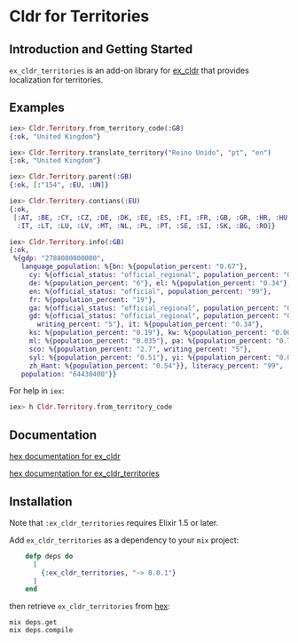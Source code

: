 # Cldr for Territories

## Introduction and Getting Started

`ex_cldr_territories` is an add-on library for [ex_cldr](https://hex.pm/packages/ex_cldr) that provides localization for territories.


## Examples

```elixir
iex> Cldr.Territory.from_territory_code(:GB)
{:ok, "United Kingdom"}

iex> Cldr.Territory.translate_territory("Reino Unido", "pt", "en")
{:ok, "United Kingdom"}

iex> Cldr.Territory.parent(:GB)
{:ok, [:"154", :EU, :UN]}

iex> Cldr.Territory.contians(:EU)
{:ok,
 [:AT, :BE, :CY, :CZ, :DE, :DK, :EE, :ES, :FI, :FR, :GB, :GR, :HR, :HU, :IE,
  :IT, :LT, :LU, :LV, :MT, :NL, :PL, :PT, :SE, :SI, :SK, :BG, :RO]}

iex> Cldr.Territory.info(:GB)
{:ok,
 %{gdp: "2788000000000",
   language_population: %{bn: %{population_percent: "0.67"},
     cy: %{official_status: "official_regional", population_percent: "0.77"},
     de: %{population_percent: "6"}, el: %{population_percent: "0.34"},
     en: %{official_status: "official", population_percent: "99"},
     fr: %{population_percent: "19"},
     ga: %{official_status: "official_regional", population_percent: "0.026"},
     gd: %{official_status: "official_regional", population_percent: "0.099",
       writing_percent: "5"}, it: %{population_percent: "0.34"},
     ks: %{population_percent: "0.19"}, kw: %{population_percent: "0.0031"},
     ml: %{population_percent: "0.035"}, pa: %{population_percent: "0.79"},
     sco: %{population_percent: "2.7", writing_percent: "5"},
     syl: %{population_percent: "0.51"}, yi: %{population_percent: "0.049"},
     zh_Hant: %{population_percent: "0.54"}}, literacy_percent: "99",
   population: "64430400"}}
```

For help in `iex`:

```elixir
iex> h Cldr.Territory.from_territory_code
```

## Documentation

[hex documentation for ex_cldr](https://hexdocs.pm/ex_cldr/)

[hex documentation for ex_cldr_territories](https://hexdocs.pm/ex_cldr_territories/)

## Installation

Note that `:ex_cldr_territories` requires Elixir 1.5 or later.

Add `ex_cldr_territories` as a dependency to your `mix` project:

```elixir
    defp deps do
      [
        {:ex_cldr_territories, "~> 0.0.1"}
      ]
    end
```

then retrieve `ex_cldr_territories` from [hex](https://hex.pm/packages/ex_cldr_territories):

    mix deps.get
    mix deps.compile
